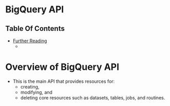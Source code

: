 # BigQuery API

## Table Of Contents
- [Further Reading]() 
  - []() 

# Overview of BigQuery API
* This is the main API that provides resources for:
  *  creating, 
  *  modifying, and 
  *  deleting core resources such as datasets, tables, jobs, and routines.